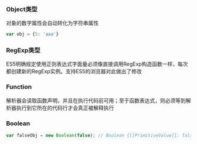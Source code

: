 ### Object类型
对象的数字属性会自动转化为字符串属性

```js
var obj = {5: 'aaa'}
```

### RegExp类型
ES5明确规定使用正则表达式字面量必须像直接调用RegExp构造函数一样，每次都创建新的RegExp实例。支持ES5的浏览器对此做出了修改

### Function
解析器会读取函数声明，并且在执行代码前可用；至于函数表达式，则必须等到解析器执行到它所在的代码行才会真正被解释执行

### Boolean

```js
var falseObj = new Boolean(false); // Boolean {[[PrimitiveValue]]: false}
```